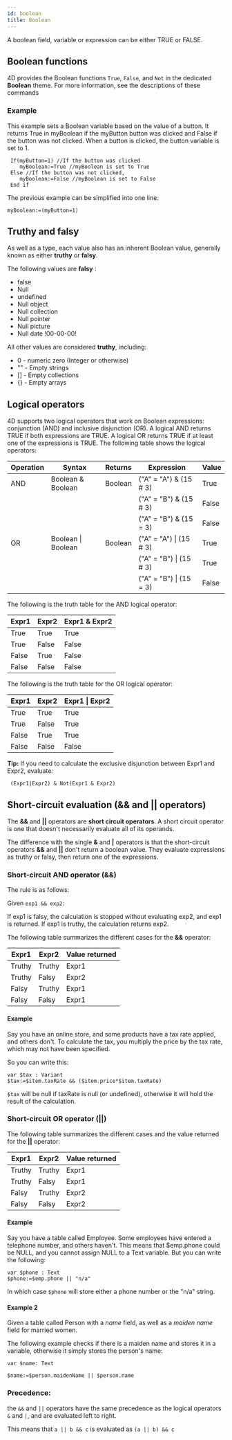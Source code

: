 ```yaml
---
id: boolean
title: Boolean
---
```


A boolean field, variable or expression can be either TRUE or FALSE.

## Boolean functions

4D provides the Boolean functions `True`, `False`, and `Not` in the dedicated **Boolean** theme. For more information, see the descriptions of these commands

### Example

This example sets a Boolean variable based on the value of a button. It returns True in myBoolean if the myButton button was clicked and False if the button was not clicked. When a button is clicked, the button variable is set to 1.

```4d
 If(myButton=1) //If the button was clicked
    myBoolean:=True //myBoolean is set to True
 Else //If the button was not clicked,
    myBoolean:=False //myBoolean is set to False
 End if
```

The previous example can be simplified into one line.

```4d
myBoolean:=(myButton=1)
```
## Truthy and falsy

As well as a type, each value also has an inherent Boolean value, generally known as either **truthy** or **falsy**.

The following values are **falsy** :

* false
* Null
* undefined
* Null object
* Null collection
* Null pointer
* Null picture
* Null date !00-00-00!

All other values are considered **truthy**, including:

* 0 - numeric zero (Integer or otherwise)
* "" - Empty strings
* [] - Empty collections
* {} - Empty arrays


## Logical operators

4D supports two logical operators that work on Boolean expressions: conjunction (AND) and inclusive disjunction (OR). A logical AND returns TRUE if both expressions are TRUE. A logical OR returns TRUE if at least one of the expressions is TRUE. The following table shows the logical operators:

|Operation	|Syntax	|Returns	|Expression	|Value|
|---|---|---|---|---|
|AND|Boolean & Boolean	|Boolean	|("A" = "A") & (15 # 3)	|True|
||||("A" = "B") & (15 # 3)	|False|
||||("A" = "B") & (15 = 3)	|False|
|OR	|Boolean  &#124; Boolean	|Boolean	|("A" = "A") &#124; (15 # 3)	|True|
||||("A" = "B") &#124;  (15 # 3)	|True|
||||("A" = "B") &#124;  (15 = 3)	|False|

The following is the truth table for the AND logical operator:

|Expr1	|Expr2	|Expr1 & Expr2|  
|---|---|---|
|True	|True	|True|
|True	|False	|False|
|False	|True	|False|
|False	|False	|False|

The following is the truth table for the OR logical operator:

|Expr1	|Expr2	|Expr1 &#124; Expr2|
|---|---|---|
|True	|True	|True|
|True	|False	|True|
|False	|True	|True|
|False	|False	|False|

**Tip:** If you need to calculate the exclusive disjunction between Expr1 and Expr2, evaluate:

```4d
 (Expr1|Expr2) & Not(Expr1 & Expr2)  
```

## Short-circuit evaluation (&& and || operators)

The **&&** and **||** operators are **short circuit operators**. A short circuit operator is one that doesn't necessarily evaluate all of its operands. 

The difference with the single **&** and **|** operators is that the short-circuit operators **&&** and **||** don't return a boolean value. They evaluate expressions as truthy or falsy, then return one of the expressions.

### Short-circuit AND operator (&&)

The rule is as follows: 

Given `exp1 && exp2`:

If exp1 is falsy, the calculation is stopped without evaluating exp2, and exp1 is returned.
If exp1 is truthy, the calculation returns exp2.

The following table summarizes the different cases for the **&&** operator:

|Expr1	|Expr2	|  Value returned
|---|---|---|
|Truthy	|Truthy	|Expr1|
|Truthy	|Falsy	|Expr2|
|Falsy	|Truthy	|Expr1|
|Falsy	|Falsy	|Expr1|

#### Example 

Say you have an online store, and some products have a tax rate applied, and others don't. 
To calculate the tax, you multiply the price by the tax rate, which may not have been specified.

So you can write this: 

```4d
var $tax : Variant
$tax:=$item.taxRate && ($item.price*$item.taxRate)
```

`$tax` will be null if taxRate is null (or undefined), otherwise it will hold the result of the calculation.


### Short-circuit OR operator (||)

The following table summarizes the different cases and the value returned for the **||** operator:

|Expr1	|Expr2	|  Value returned
|---|---|---|
|Truthy	|Truthy	|Expr1|
|Truthy	|Falsy	|Expr1|
|Falsy	|Truthy	|Expr2|
|Falsy	|Falsy	|Expr2|

#### Example

Say you have a table called Employee. Some employees have entered a telephone number, and others haven't. This means that $emp.phone could be NULL, and you cannot assign NULL to a Text variable. But you can write the following:

```4d
var $phone : Text
$phone:=$emp.phone || "n/a"
```

In which case `$phone` will store either a phone number or the "n/a" string. 

#### Example 2

Given a table called Person with a *name* field, as well as a *maiden name* field for married women.

The following example checks if there is a maiden name and stores it in a variable, otherwise it simply stores the person's name:

```4d
var $name: Text

$name:=$person.maidenName || $person.name
```

### Precedence:

the `&&` and `||` operators have the same precedence as the logical operators `&` and `|`, and are evaluated left to right.

This means that `a || b && c` is evaluated as `(a || b) && c`


